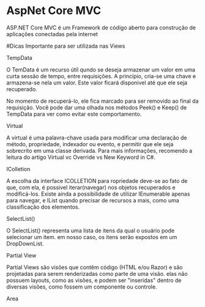 # AspNet Core MVC
ASP.NET Core MVC é um Framework de código aberto para construção de aplicações conectadas pela internet 

#Dicas Importante para ser utilizada nas Views

TempData

O TemData é um recurso útil qundo se deseja armazenar um valor em uma curta sessão de tempo, entre requisições. A princípio, cria-se uma chave e armazena-se nela um valor.
Este valor ficará disponivel até que ele seja recuperado.

No momento de recuperá-lo, ele fica marcado para ser removido ao final da requisição. Você pode dar uma olhada nos métodos Peek() e Keep() de TempData para ver como evitar este comportamento.


Virtual

A virtual é uma palavra-chave usada para modificar uma declaração de método, propriedade, indexador ou evento, e permitir que ele seja sobrecrito em uma classe derivada. Para mais informações, recomendo a leitura do artigo Virtual vc Override vs New Keyword in C#.


IColletion

A escolha da interface ICOLLETION para ropriedade deve-se ao fato de que, com ela, é possivel iterar(navegar) nos objetos recuperados e modificá-los. Existe ainda a possibilidade de utilizar IEnumerable apenas para navegar, e IList quando precisar de recursos a mais, como uma classificação dos elementos.


SelectList()

O SelectList() representa uma lista de itens da qual o usuário pode selecionar um item. em nosso caso, os itens serão expostos em um DropDownList.


Partial View

Partial Views são visões que contêm código (HTML e/ou Razor) e são projetadas para serem renderizadas como parte de uma visão. elas não possuem layouts, como as visões, e podem ser "inseridas" dentro de diversas visões, como fossem um componente ou controle.

Area

